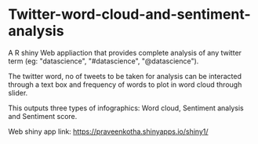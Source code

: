 # Twitter-word-cloud-and-sentiment-analysis

A R shiny Web appliaction that provides complete analysis of any twitter term (eg: "datascience", "#datascience", "@datascience").

The twitter word, no of tweets to be taken for analysis can be interacted through a text box and frequency of words to plot in word cloud through slider.

This outputs three types of infographics: Word cloud, Sentiment analysis and Sentiment score.

Web shiny app link: https://praveenkotha.shinyapps.io/shiny1/
